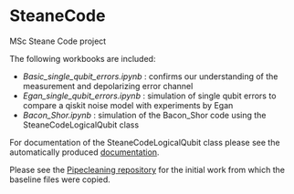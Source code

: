 # SteaneCode
MSc Steane Code project

The following workbooks are included:

 - *Basic_single_qubit_errors.ipynb* : confirms our understanding of the measurement and depolarizing error channel
 - *Egan_single_qubit_errors.ipynb* :  simulation of single qubit errors to compare a qiskit noise model with experiments by Egan
 - *Bacon_Shor.ipynb* : simulation of the Bacon_Shor code using the SteaneCodeLogicalQubit class 

For documentation of the SteaneCodeLogicalQubit class please see the automatically produced [documentation](https://goldsmdn.github.io/SteaneCode/).

Please see the [Pipecleaning repository](https://github.com/goldsmdn/Pipecleaning_test) for the initial work from which the baseline files were copied.